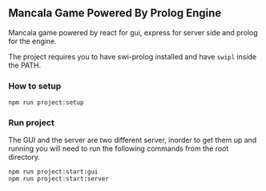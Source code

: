 ## Mancala Game Powered By Prolog Engine

Mancala game powered by react for gui, express for server side and prolog for the engine.

The project requires you to have swi-prolog installed and have `swipl` inside the PATH.

### How to setup

```shell
npm run project:setup
```

### Run project

The GUI and the server are two different server, inorder to get them up and running you will need to run the following commands from the root directory.

```shell
npm run project:start:gui
npm run project:start:server
```